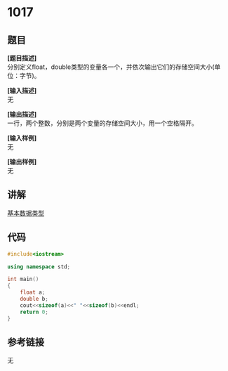 # 1017
## 题目  
**[题目描述]**  
分别定义float，double类型的变量各一个，并依次输出它们的存储空间大小(单位：字节)。  

**[输入描述]**   
无  

**[输出描述]**  
一行，两个整数，分别是两个变量的存储空间大小，用一个空格隔开。  

**[输入样例]**  
无  

**[输出样例]**  
无  

## 讲解    
[基本数据类型](a)  

## 代码   

```cpp
#include<iostream>  

using namespace std;  

int main()  
{  
	float a;  
	double b;  
	cout<<sizeof(a)<<" "<<sizeof(b)<<endl;   
	return 0;  
}  
```

## 参考链接   
无  
